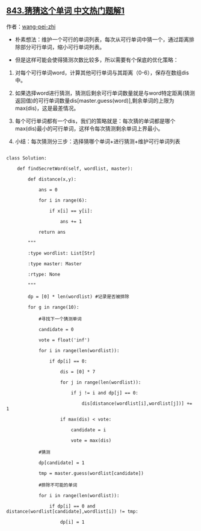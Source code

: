 ## [843.猜猜这个单词 中文热门题解1](https://leetcode.cn/problems/guess-the-word/solutions/100000/san-bu-xuan-ze-cai-na-ge-dan-ci-shang-jie-zui-xiao)

作者：[wang-pei-zhi](https://leetcode.cn/u/wang-pei-zhi)
- 朴素想法：维护一个可行的单词列表，每次从可行单词中猜一个，通过距离排除部分可行单词，缩小可行单词列表。
- 但是这样可能会使得猜测次数比较多，所以需要有个保底的优化策略：
1. 对每个可行单词word，计算其他可行单词与其距离（0-6），保存在数组dis中。
2. 如果选择word进行猜测，猜测后剩余可行单词数量就是与word特定距离(猜测返回值)的可行单词数量dis[master.guess(word)],剩余单词的上限为max(dis)，这是最差情况。
3. 每个可行单词都有一个dis，我们的策略就是：每次猜的单词都是哪个max(dis)最小的可行单词，这样令每次猜测剩余单词上界最小。
4. 小结：每次猜测分三步：选择猜哪个单词+进行猜测+维护可行单词列表
```
class Solution:
    def findSecretWord(self, wordlist, master):
        def distance(x,y):
            ans = 0
            for i in range(6):
                if x[i] == y[i]:
                    ans += 1
            return ans
        """
        :type wordlist: List[Str]
        :type master: Master
        :rtype: None
        """
        dp = [0] * len(wordlist) #记录是否被排除
        for g in range(10):
            #寻找下一个猜测单词
            candidate = 0
            vote = float('inf')
            for i in range(len(wordlist)):
                if dp[i] == 0:
                    dis = [0] * 7
                    for j in range(len(wordlist)):
                        if j != i and dp[j] == 0:
                            dis[distance(wordlist[i],wordlist[j])] += 1
                    if max(dis) < vote:
                        candidate = i
                        vote = max(dis)
            #猜测
            dp[candidate] = 1
            tmp = master.guess(wordlist[candidate])
            #排除不可能的单词
            for i in range(len(wordlist)):
                if dp[i] == 0 and distance(wordlist[candidate],wordlist[i]) != tmp:
                    dp[i] = 1
```
